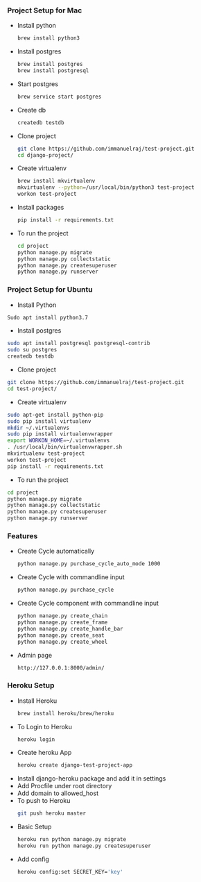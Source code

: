 ### Project Setup for Mac
* Install python
    ```sh
    brew install python3
    ```
* Install postgres
    ```sh
    brew install postgres
    brew install postgresql
    ```
* Start postgres
    ```sh
    brew service start postgres
    ```
* Create db
    ```sh
    createdb testdb
    ```
* Clone project
    ```sh
    git clone https://github.com/immanuelraj/test-project.git
    cd django-project/
    ```
* Create virtualenv
    ```sh
    brew install mkvirtualenv
    mkvirtualenv --python=/usr/local/bin/python3 test-project
    workon test-project
    ```
* Install packages
    ```sh
    pip install -r requirements.txt
    ```
* To run the project
    ```sh
    cd project
    python manage.py migrate
    python manage.py collectstatic
    python manage.py createsuperuser
    python manage.py runserver
    ```
    
### Project Setup for Ubuntu
* Install Python
 ```sh
 Sudo apt install python3.7
 ```

* Install postgres
```sh
sudo apt install postgresql postgresql-contrib
sudo su postgres
createdb testdb
 ```
* Clone project
```sh
git clone https://github.com/immanuelraj/test-project.git
cd test-project/
 ```
* Create virtualenv
```sh
sudo apt-get install python-pip
sudo pip install virtualenv
mkdir ~/.virtualenvs
sudo pip install virtualenvwrapper
export WORKON_HOME=~/.virtualenvs
. /usr/local/bin/virtualenvwrapper.sh
mkvirtualenv test-project
workon test-project
pip install -r requirements.txt
 ```
* To run the project
```sh
cd project
python manage.py migrate
python manage.py collectstatic
python manage.py createsuperuser
python manage.py runserver
 ```

 ### Features

* Create Cycle automatically
    ```sh
    python manage.py purchase_cycle_auto_mode 1000
    ```

* Create Cycle with commandline input
    ```sh
    python manage.py purchase_cycle
    ```

* Create Cycle component with commandline input
    ```sh
    python manage.py create_chain
    python manage.py create_frame
    python manage.py create_handle_bar
    python manage.py create_seat
    python manage.py create_wheel
    ```



* Admin page
    ```sh
    http://127.0.0.1:8000/admin/
    ```

### Heroku Setup

* Install Heroku
    ```sh
    brew install heroku/brew/heroku
    ```
* To Login to Heroku
    ```sh
    heroku login
    ```
* Create heroku App
    ```sh
    heroku create django-test-project-app
    ```
* Install django-heroku package and add it in settings
* Add Procfile under root directory
* Add domain to allowed_host
* To push to Heroku
    ```sh
    git push heroku master
    ```
* Basic Setup
    ```sh
    heroku run python manage.py migrate
    heroku run python manage.py createsuperuser
    ```
* Add config
    ```sh
    heroku config:set SECRET_KEY='key'
    ```